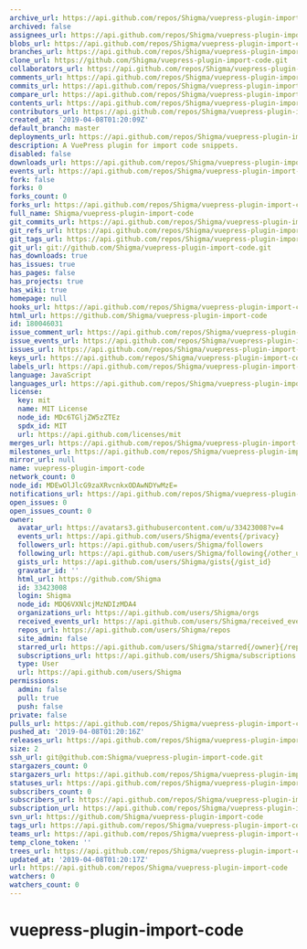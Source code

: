```yaml
---
archive_url: https://api.github.com/repos/Shigma/vuepress-plugin-import-code/{archive_format}{/ref}
archived: false
assignees_url: https://api.github.com/repos/Shigma/vuepress-plugin-import-code/assignees{/user}
blobs_url: https://api.github.com/repos/Shigma/vuepress-plugin-import-code/git/blobs{/sha}
branches_url: https://api.github.com/repos/Shigma/vuepress-plugin-import-code/branches{/branch}
clone_url: https://github.com/Shigma/vuepress-plugin-import-code.git
collaborators_url: https://api.github.com/repos/Shigma/vuepress-plugin-import-code/collaborators{/collaborator}
comments_url: https://api.github.com/repos/Shigma/vuepress-plugin-import-code/comments{/number}
commits_url: https://api.github.com/repos/Shigma/vuepress-plugin-import-code/commits{/sha}
compare_url: https://api.github.com/repos/Shigma/vuepress-plugin-import-code/compare/{base}...{head}
contents_url: https://api.github.com/repos/Shigma/vuepress-plugin-import-code/contents/{+path}
contributors_url: https://api.github.com/repos/Shigma/vuepress-plugin-import-code/contributors
created_at: '2019-04-08T01:20:09Z'
default_branch: master
deployments_url: https://api.github.com/repos/Shigma/vuepress-plugin-import-code/deployments
description: A VuePress plugin for import code snippets.
disabled: false
downloads_url: https://api.github.com/repos/Shigma/vuepress-plugin-import-code/downloads
events_url: https://api.github.com/repos/Shigma/vuepress-plugin-import-code/events
fork: false
forks: 0
forks_count: 0
forks_url: https://api.github.com/repos/Shigma/vuepress-plugin-import-code/forks
full_name: Shigma/vuepress-plugin-import-code
git_commits_url: https://api.github.com/repos/Shigma/vuepress-plugin-import-code/git/commits{/sha}
git_refs_url: https://api.github.com/repos/Shigma/vuepress-plugin-import-code/git/refs{/sha}
git_tags_url: https://api.github.com/repos/Shigma/vuepress-plugin-import-code/git/tags{/sha}
git_url: git://github.com/Shigma/vuepress-plugin-import-code.git
has_downloads: true
has_issues: true
has_pages: false
has_projects: true
has_wiki: true
homepage: null
hooks_url: https://api.github.com/repos/Shigma/vuepress-plugin-import-code/hooks
html_url: https://github.com/Shigma/vuepress-plugin-import-code
id: 180046031
issue_comment_url: https://api.github.com/repos/Shigma/vuepress-plugin-import-code/issues/comments{/number}
issue_events_url: https://api.github.com/repos/Shigma/vuepress-plugin-import-code/issues/events{/number}
issues_url: https://api.github.com/repos/Shigma/vuepress-plugin-import-code/issues{/number}
keys_url: https://api.github.com/repos/Shigma/vuepress-plugin-import-code/keys{/key_id}
labels_url: https://api.github.com/repos/Shigma/vuepress-plugin-import-code/labels{/name}
language: JavaScript
languages_url: https://api.github.com/repos/Shigma/vuepress-plugin-import-code/languages
license:
  key: mit
  name: MIT License
  node_id: MDc6TGljZW5zZTEz
  spdx_id: MIT
  url: https://api.github.com/licenses/mit
merges_url: https://api.github.com/repos/Shigma/vuepress-plugin-import-code/merges
milestones_url: https://api.github.com/repos/Shigma/vuepress-plugin-import-code/milestones{/number}
mirror_url: null
name: vuepress-plugin-import-code
network_count: 0
node_id: MDEwOlJlcG9zaXRvcnkxODAwNDYwMzE=
notifications_url: https://api.github.com/repos/Shigma/vuepress-plugin-import-code/notifications{?since,all,participating}
open_issues: 0
open_issues_count: 0
owner:
  avatar_url: https://avatars3.githubusercontent.com/u/33423008?v=4
  events_url: https://api.github.com/users/Shigma/events{/privacy}
  followers_url: https://api.github.com/users/Shigma/followers
  following_url: https://api.github.com/users/Shigma/following{/other_user}
  gists_url: https://api.github.com/users/Shigma/gists{/gist_id}
  gravatar_id: ''
  html_url: https://github.com/Shigma
  id: 33423008
  login: Shigma
  node_id: MDQ6VXNlcjMzNDIzMDA4
  organizations_url: https://api.github.com/users/Shigma/orgs
  received_events_url: https://api.github.com/users/Shigma/received_events
  repos_url: https://api.github.com/users/Shigma/repos
  site_admin: false
  starred_url: https://api.github.com/users/Shigma/starred{/owner}{/repo}
  subscriptions_url: https://api.github.com/users/Shigma/subscriptions
  type: User
  url: https://api.github.com/users/Shigma
permissions:
  admin: false
  pull: true
  push: false
private: false
pulls_url: https://api.github.com/repos/Shigma/vuepress-plugin-import-code/pulls{/number}
pushed_at: '2019-04-08T01:20:16Z'
releases_url: https://api.github.com/repos/Shigma/vuepress-plugin-import-code/releases{/id}
size: 2
ssh_url: git@github.com:Shigma/vuepress-plugin-import-code.git
stargazers_count: 0
stargazers_url: https://api.github.com/repos/Shigma/vuepress-plugin-import-code/stargazers
statuses_url: https://api.github.com/repos/Shigma/vuepress-plugin-import-code/statuses/{sha}
subscribers_count: 0
subscribers_url: https://api.github.com/repos/Shigma/vuepress-plugin-import-code/subscribers
subscription_url: https://api.github.com/repos/Shigma/vuepress-plugin-import-code/subscription
svn_url: https://github.com/Shigma/vuepress-plugin-import-code
tags_url: https://api.github.com/repos/Shigma/vuepress-plugin-import-code/tags
teams_url: https://api.github.com/repos/Shigma/vuepress-plugin-import-code/teams
temp_clone_token: ''
trees_url: https://api.github.com/repos/Shigma/vuepress-plugin-import-code/git/trees{/sha}
updated_at: '2019-04-08T01:20:17Z'
url: https://api.github.com/repos/Shigma/vuepress-plugin-import-code
watchers: 0
watchers_count: 0
---
```


# vuepress-plugin-import-code
